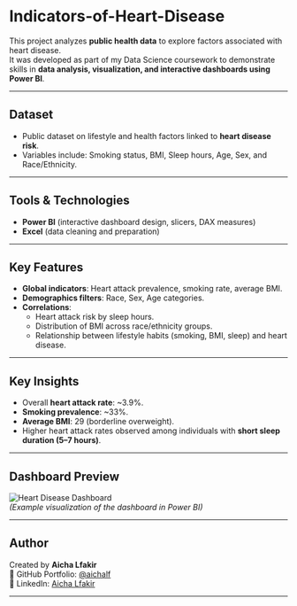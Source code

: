 # Indicators-of-Heart-Disease

This project analyzes **public health data** to explore factors associated with heart disease.  
It was developed as part of my Data Science coursework to demonstrate skills in **data analysis, visualization, and interactive dashboards using Power BI**.

---

## Dataset
- Public dataset on lifestyle and health factors linked to **heart disease risk**.  
- Variables include: Smoking status, BMI, Sleep hours, Age, Sex, and Race/Ethnicity.  

---

## Tools & Technologies
- **Power BI** (interactive dashboard design, slicers, DAX measures)  
- **Excel** (data cleaning and preparation)  

---

## Key Features
- **Global indicators**: Heart attack prevalence, smoking rate, average BMI.  
- **Demographics filters**: Race, Sex, Age categories.  
- **Correlations**:  
  - Heart attack risk by sleep hours.  
  - Distribution of BMI across race/ethnicity groups.  
  - Relationship between lifestyle habits (smoking, BMI, sleep) and heart disease.  

---

##  Key Insights
- Overall **heart attack rate**: ~3.9%.  
- **Smoking prevalence**: ~33%.  
- **Average BMI**: 29 (borderline overweight).  
- Higher heart attack rates observed among individuals with **short sleep duration (5–7 hours)**.  

---

## Dashboard Preview
![Heart Disease Dashboard](./screenshot.png)  
*(Example visualization of the dashboard in Power BI)*  

---

##  Author
Created by **Aicha Lfakir**  
📂 GitHub Portfolio: [@aichalf](https://github.com/aichalf)  
🔗 LinkedIn: [Aicha Lfakir](https://www.linkedin.com/in/aicha-lfakir)  

---
